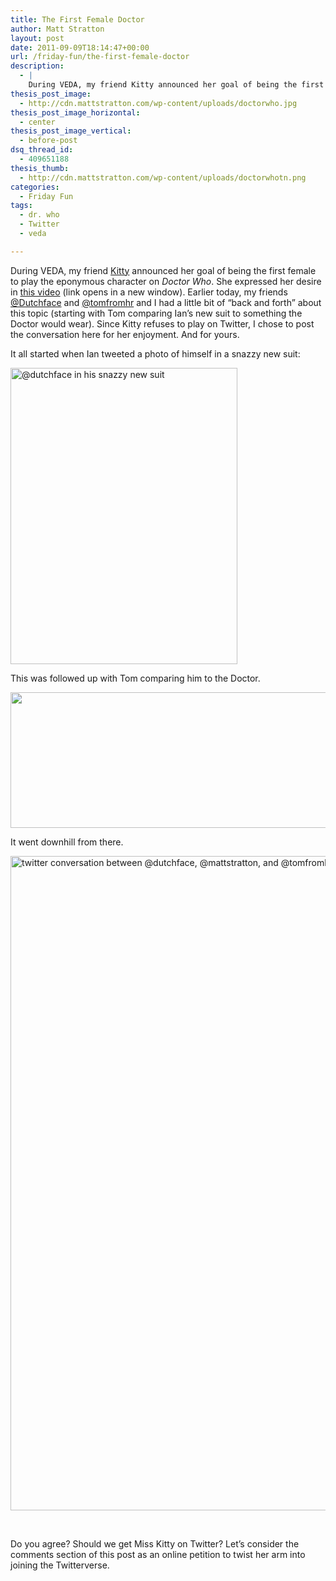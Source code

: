```yaml
---
title: The First Female Doctor
author: Matt Stratton
layout: post
date: 2011-09-09T18:14:47+00:00
url: /friday-fun/the-first-female-doctor
description:
  - |
    During VEDA, my friend Kitty announced her goal of being the first female to play the eponymous character on Dr. Who. She expressed her desire in this video (link opens in a new window). Earlier today, my friends @Dutchface and @tomfromhr and I had a little bit of "back and forth" about this topic (starting with Tom comparing Ian's new suit to something the Doctor would wear). Since Kitty refuses to play on Twitter, I chose to post the conversation here for her enjoyment. And for yours.
thesis_post_image:
  - http://cdn.mattstratton.com/wp-content/uploads/doctorwho.jpg
thesis_post_image_horizontal:
  - center
thesis_post_image_vertical:
  - before-post
dsq_thread_id:
  - 409651188
thesis_thumb:
  - http://cdn.mattstratton.com/wp-content/uploads/doctorwhotn.png
categories:
  - Friday Fun
tags:
  - dr. who
  - Twitter
  - veda

---
```

During VEDA, my friend <a href="http://dailykitty.blogspot.com/" target="_blank">Kitty</a> announced her goal of being the first female to play the eponymous character on _Doctor Who_. She expressed her desire in <a href="http://youtu.be/qMQ7CM49A-c?hd=1&t=31s" target="_blank">this video</a> (link opens in a new window). Earlier today, my friends <a href="http://www.twitter.com/Dutchface" target="_blank">@Dutchface</a> and <a href="http://www.twitter.com/tomfromhr" target="_blank">@tomfromhr</a> and I had a little bit of &#8220;back and forth&#8221; about this topic (starting with Tom comparing Ian&#8217;s new suit to something the Doctor would wear). Since Kitty refuses to play on Twitter, I chose to post the conversation here for her enjoyment. And for yours.

It all started when Ian tweeted a photo of himself in a snazzy new suit:

[<img class="alignnone size-full wp-image-6709" title="1" src="/wp-content/uploads/1.png" alt="@dutchface in his snazzy new suit" width="363" height="474" srcset="/wp-content/uploads/1.png 518w, /wp-content/uploads/1-229x300.png 229w" sizes="(max-width: 363px) 100vw, 363px" />][1]

This was followed up with Tom comparing him to the Doctor.

[<img class="alignnone size-full wp-image-6710" title="2" src="/wp-content/uploads/2.png" alt="" width="549" height="217" srcset="/wp-content/uploads/2.png 549w, /wp-content/uploads/2-300x118.png 300w" sizes="(max-width: 549px) 100vw, 549px" />][2]

It went downhill from there.

[<img class="alignnone size-full wp-image-6711" title="3" src="/wp-content/uploads/3.png" alt="twitter conversation between @dutchface, @mattstratton, and @tomfromhr" width="520" height="1047" srcset="/wp-content/uploads/3.png 520w, /wp-content/uploads/3-508x1024.png 508w" sizes="(max-width: 520px) 100vw, 520px" />][3]

&nbsp;

Do you agree? Should we get Miss Kitty on Twitter? Let&#8217;s consider the comments section of this post as an online petition to twist her arm into joining the Twitterverse.

 [1]: /wp-content/uploads/1.png
 [2]: /wp-content/uploads/2.png
 [3]: /wp-content/uploads/3.png